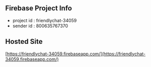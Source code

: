 ## Firebase Project Info
- project id : friendlychat-34059
- sender id : 800635767370

## Hosted Site
[https://friendlychat-34059.firebaseapp.com/](https://friendlychat-34059.firebaseapp.com/)
